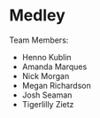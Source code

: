 # Medley

Team Members: 
* Henno Kublin
* Amanda Marques
* Nick Morgan
* Megan Richardson
* Josh Seaman
* Tigerlilly Zietz
